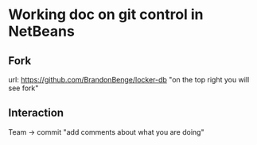 # Working doc on git control in NetBeans

## Fork 
url: https://github.com/BrandonBenge/locker-db
"on the top right you will see fork"

## Interaction

Team -> commit
"add comments about what you are doing"
